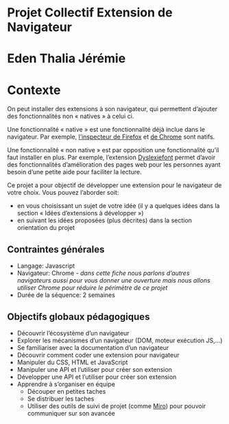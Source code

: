 # Projet Collectif Extension de Navigateur
# Eden Thalia Jérémie

# Contexte

On peut installer des extensions à son navigateur, qui permettent d’ajouter des fonctionnalités non « natives » à celui ci.

Une fonctionnalité « native » est une fonctionnalité déjà inclue dans le navigateur. Par exemple, [l’inspecteur de Firefox](https://developer.mozilla.org/fr/docs/Learn/Common_questions/What_are_browser_developer_tools) et [de Chrome](https://developer.chrome.com/docs/devtools/overview/) sont natifs.

Une fonctionnalité « non native » est par opposition une fonctionnalité qu’il faut installer en plus. Par exemple, l’extension [Dyslexiefont](https://www.dyslexiefont.com/) permet d’avoir des fonctionnalités d’amélioration des pages web pour les personnes ayant besoin d’une petite aide pour faciliter la lecture.

Ce projet a pour objectif de développer une extension pour le navigateur de votre choix. Vous pouvez l’aborder soit:

- en vous choisissant un sujet de votre idée (il y a quelques idées dans la section « Idées d’extensions à développer »)
- en suivant les idées proposées (plus décrites) dans la section orientation du projet

## **Contraintes générales**

- Langage: Javascript
- Navigateur: Chrome - *dans cette fiche nous parlons d’autres navigateurs aussi pour vous donner une ouverture mais nous allons utiliser Chrome pour réduire le périmètre de ce projet*
- Durée de la séquence: 2 semaines

## **Objectifs globaux pédagogiques**

- Découvrir l’écosystème d’un navigateur
- Explorer les mécanismes d’un navigateur (DOM, moteur exécution JS,...)
- Se familiariser avec la documentation d’un navigateur
- Découvrir comment coder une extension pour navigateur
- Manipuler du CSS, HTML et JavaScript
- Manipuler une API et l’utiliser pour créer son extension
- Développer une API et l’utiliser pour créer son extension
- Apprendre à s’organiser en équipe
    - Découper en petites taches
    - Se distribuer les taches
    - Utiliser des outils de suivi de projet (comme [Miro](https://miro.com/)) pour pouvoir communiquer sur son avancée
